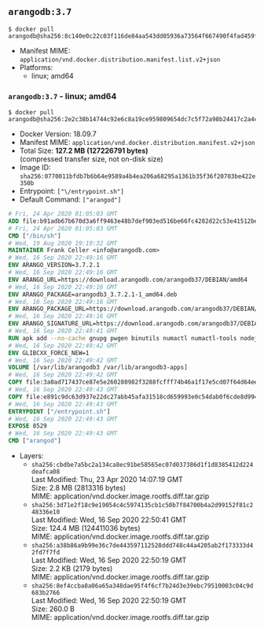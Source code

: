 ## `arangodb:3.7`

```console
$ docker pull arangodb@sha256:8c140e0c22c03f116de84aa543dd05936a73564f667490f4fad459f4e352b82e
```

-	Manifest MIME: `application/vnd.docker.distribution.manifest.list.v2+json`
-	Platforms:
	-	linux; amd64

### `arangodb:3.7` - linux; amd64

```console
$ docker pull arangodb@sha256:2e2c38b14744c92e6c8a19ce959809654dc7c5f72a98b24417c2a4c9cf889ec9
```

-	Docker Version: 18.09.7
-	Manifest MIME: `application/vnd.docker.distribution.manifest.v2+json`
-	Total Size: **127.2 MB (127226791 bytes)**  
	(compressed transfer size, not on-disk size)
-	Image ID: `sha256:0770011bfdb7b6b64e9589a4b4ea206a68295a1361b35f36f20703be422e350b`
-	Entrypoint: `["\/entrypoint.sh"]`
-	Default Command: `["arangod"]`

```dockerfile
# Fri, 24 Apr 2020 01:05:03 GMT
ADD file:b91adb67b670d3a6ff9463e48b7def903ed516be66fc4282d22c53e41512be49 in / 
# Fri, 24 Apr 2020 01:05:03 GMT
CMD ["/bin/sh"]
# Wed, 19 Aug 2020 19:19:32 GMT
MAINTAINER Frank Celler <info@arangodb.com>
# Wed, 16 Sep 2020 22:49:16 GMT
ENV ARANGO_VERSION=3.7.2.1
# Wed, 16 Sep 2020 22:49:16 GMT
ENV ARANGO_URL=https://download.arangodb.com/arangodb37/DEBIAN/amd64
# Wed, 16 Sep 2020 22:49:16 GMT
ENV ARANGO_PACKAGE=arangodb3_3.7.2.1-1_amd64.deb
# Wed, 16 Sep 2020 22:49:16 GMT
ENV ARANGO_PACKAGE_URL=https://download.arangodb.com/arangodb37/DEBIAN/amd64/arangodb3_3.7.2.1-1_amd64.deb
# Wed, 16 Sep 2020 22:49:16 GMT
ENV ARANGO_SIGNATURE_URL=https://download.arangodb.com/arangodb37/DEBIAN/amd64/arangodb3_3.7.2.1-1_amd64.deb.asc
# Wed, 16 Sep 2020 22:49:41 GMT
RUN apk add --no-cache gnupg pwgen binutils numactl numactl-tools nodejs yarn &&     yarn global add foxx-cli &&     apk del yarn &&     gpg --batch --keyserver ha.pool.sks-keyservers.net --recv-keys CD8CB0F1E0AD5B52E93F41E7EA93F5E56E751E9B &&     mkdir /docker-entrypoint-initdb.d &&     cd /tmp                                &&     wget ${ARANGO_SIGNATURE_URL}           &&     wget ${ARANGO_PACKAGE_URL}             &&     gpg --verify ${ARANGO_PACKAGE}.asc     &&     ar x ${ARANGO_PACKAGE} data.tar.gz     &&     tar -C / -x -z -f data.tar.gz          &&     sed -ri         -e 's!127\.0\.0\.1!0.0.0.0!g'         -e 's!^(file\s*=\s*).*!\1 -!'         -e 's!^\s*uid\s*=.*!!'         /etc/arangodb3/arangod.conf        &&     echo chgrp -R 0 /var/lib/arangodb3 /var/lib/arangodb3-apps &&     echo chmod -R 775 /var/lib/arangodb3 /var/lib/arangodb3-apps &&     rm -f /usr/bin/foxx &&     rm -f ${ARANGO_PACKAGE}* data.tar.gz &&     apk del gnupg
# Wed, 16 Sep 2020 22:49:42 GMT
ENV GLIBCXX_FORCE_NEW=1
# Wed, 16 Sep 2020 22:49:42 GMT
VOLUME [/var/lib/arangodb3 /var/lib/arangodb3-apps]
# Wed, 16 Sep 2020 22:49:42 GMT
COPY file:3a0ad717437ce87e5e260280982f3288fcfff74b46a1f17e5cd07f64d64ee5fa in /entrypoint.sh 
# Wed, 16 Sep 2020 22:49:43 GMT
COPY file:e891c9dc63d937e22dc27abb45afa31518cd659993e0c54dab0f6cde8d994063 in /usr/bin/foxx 
# Wed, 16 Sep 2020 22:49:43 GMT
ENTRYPOINT ["/entrypoint.sh"]
# Wed, 16 Sep 2020 22:49:43 GMT
EXPOSE 8529
# Wed, 16 Sep 2020 22:49:43 GMT
CMD ["arangod"]
```

-	Layers:
	-	`sha256:cbdbe7a5bc2a134ca8ec91be58565ec07d037386d1f1d8385412d224deafca08`  
		Last Modified: Thu, 23 Apr 2020 14:07:19 GMT  
		Size: 2.8 MB (2813316 bytes)  
		MIME: application/vnd.docker.image.rootfs.diff.tar.gzip
	-	`sha256:3d71e2f18c9e19054c4c5974135cb1c50b7f84700b4a2d99152f81c248336e10`  
		Last Modified: Wed, 16 Sep 2020 22:50:41 GMT  
		Size: 124.4 MB (124411036 bytes)  
		MIME: application/vnd.docker.image.rootfs.diff.tar.gzip
	-	`sha256:a38b86a9b99e36c7de443597112528ddd748c44a4205ab2f173333d42fd7f7fd`  
		Last Modified: Wed, 16 Sep 2020 22:50:19 GMT  
		Size: 2.2 KB (2179 bytes)  
		MIME: application/vnd.docker.image.rootfs.diff.tar.gzip
	-	`sha256:8ef4ccba8a06a65a348dae95f4f6cf7b24d3e39ebc79510003c04c9d683b2766`  
		Last Modified: Wed, 16 Sep 2020 22:50:19 GMT  
		Size: 260.0 B  
		MIME: application/vnd.docker.image.rootfs.diff.tar.gzip

